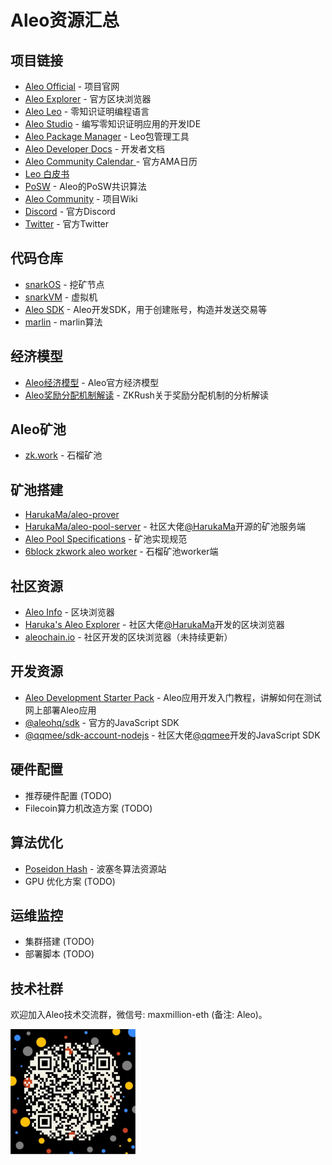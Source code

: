 # Aleo资源汇总
## 项目链接
- [Aleo Official](https://www.aleo.org) - 项目官网
- [Aleo Explorer](https://www.aleo.network) - 官方区块浏览器
- [Aleo Leo](https://leo-lang.org) - 零知识证明编程语言
- [Aleo Studio](https://www.aleo.studio) - 编写零知识证明应用的开发IDE
- [Aleo Package Manager](https://aleo.pm) - Leo包管理工具
- [Aleo Developer Docs](https://developer.aleo.org) - 开发者文档
- [Aleo Community Calendar ](https://www.aleo.org/community/calendar) - 官方AMA日历
- [Leo 白皮书](https://eprint.iacr.org/2021/651.pdf)
- [PoSW](https://developer.aleo.org/advanced/posw/posw) - Aleo的PoSW共识算法
- [Aleo Community](https://www.notion.so/Community-4f9bdf6988fb4e9e9eeffa9b33b89168) - 项目Wiki
- [Discord](https://discord.com/invite/aleohq) - 官方Discord
- [Twitter](https://twitter.com/aleohq) - 官方Twitter

## 代码仓库
- [snarkOS](https://github.com/AleoHQ/snarkOS) - 挖矿节点
- [snarkVM](https://github.com/AleoHQ/snarkVM) - 虚拟机
- [Aleo SDK](https://github.com/AleoHQ/aleo) - Aleo开发SDK，用于创建账号，构造并发送交易等
- [marlin](https://github.com/arkworks-rs/marlin) - marlin算法

## 经济模型
- [Aleo经济模型](https://www.aleo.org/post/aleo-token-economics) - Aleo官方经济模型
- [Aleo奖励分配机制解读](https://medium.com/@zkrush/a-sneak-peek-into-aleo-reward-distribution-mechanism-a2ee12fe867) - ZKRush关于奖励分配机制的分析解读

## Aleo矿池
- [zk.work](https://zk.work) - 石榴矿池

## 矿池搭建
- [HarukaMa/aleo-prover](https://github.com/HarukaMa/aleo-prover)
- [HarukaMa/aleo-pool-server](https://github.com/HarukaMa/aleo-pool-server) - 社区大佬[@HarukaMa](https://github.com/HarukaMa)开源的矿池服务端
- [Aleo Pool Specifications](https://www.notion.so/Pool-Specifications-4aa2762c4b714d658145b95192f22ae6) - 矿池实现规范
- [6block zkwork aleo worker](https://github.com/6block/zkwork_aleo_worker) - 石榴矿池worker端

## 社区资源
- [Aleo Info](https://aleo.info) - 区块浏览器
- [Haruka's Aleo Explorer](https://explorer.hamp.app) - 社区大佬[@HarukaMa](https://github.com/HarukaMa)开发的区块浏览器
- [aleochain.io](https://aleochain.io) - 社区开发的区块浏览器（未持续更新）

## 开发资源
- [Aleo Development Starter Pack](https://www.entropy1729.com/aleo-development-starter-pack/) - Aleo应用开发入门教程，讲解如何在测试网上部署Aleo应用
- [@aleohq/sdk](https://github.com/AleoHQ/aleo) - 官方的JavaScript SDK
- [@qqmee/sdk-account-nodejs](https://github.com/qqmee/aleo-sdk) - 社区大佬[@qqmee](https://github.com/qqmee)开发的JavaScript SDK

## 硬件配置
- 推荐硬件配置 (TODO)
- Filecoin算力机改造方案 (TODO)

## 算法优化
- [Poseidon Hash](https://www.poseidon-hash.info) - 波塞冬算法资源站
- GPU 优化方案 (TODO)

## 运维监控
- 集群搭建 (TODO)
- 部署脚本 (TODO)

## 技术社群
欢迎加入Aleo技术交流群，微信号: maxmillion-eth (备注: Aleo)。

<img src="./images/wechat-max.png" width="200">